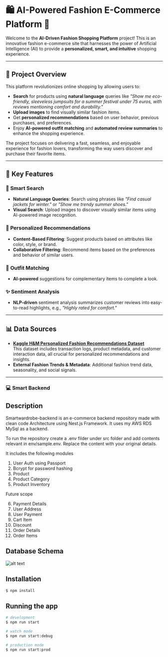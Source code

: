 # 🛍️ **AI-Powered Fashion E-Commerce Platform** 🎨

Welcome to the **AI-Driven Fashion Shopping Platform** project! This is an innovative fashion e-commerce site that harnesses the power of Artificial Intelligence (AI) to provide a **personalized, smart, and intuitive** shopping experience.

---

## 🚀 **Project Overview**

This platform revolutionizes online shopping by allowing users to:

- **Search** for products using **natural language** queries like _"Show me eco-friendly, sleeveless jumpsuits for a summer festival under 75 euros, with reviews mentioning comfort and durability."_
- **Upload images** to find visually similar fashion items.
- Get **personalized recommendations** based on user behavior, previous purchases, and preferences.
- Enjoy **AI-powered outfit matching** and **automated review summaries** to enhance the shopping experience.

The project focuses on delivering a fast, seamless, and enjoyable experience for fashion lovers, transforming the way users discover and purchase their favorite items.

---

## 🔑 **Key Features**

### 🧠 **Smart Search**

- **Natural Language Queries**: Search using phrases like _"Find casual jackets for winter."_ or _"Show me trendy summer shoes."_
- **Visual Search**: Upload images to discover visually similar items using AI-powered image recognition.

### 🎯 **Personalized Recommendations**

- **Content-Based Filtering**: Suggest products based on attributes like color, style, or brand.
- **Collaborative Filtering**: Recommend items based on the preferences and behavior of similar users.

### 👗 **Outfit Matching**

- **AI-powered** suggestions for complementary items to complete a look.

### ✨ **Sentiment Analysis**

- **NLP-driven** sentiment analysis summarizes customer reviews into easy-to-read highlights, e.g., _"Highly rated for comfort."_

---

## 📊 **Data Sources**

- **[Kaggle H&M Personalized Fashion Recommendations Dataset](https://www.kaggle.com/competitions/h-and-m-personalized-fashion-recommendations/data)**  
   This dataset includes transaction logs, product metadata, and customer interaction data, all crucial for personalized recommendations and insights.
- **External Fashion Trends & Metadata**: Additional fashion trend data, seasonality, and social signals.

---

### 💻 **Smart Backend**

## Description

Smartwardrobe-backend is an e-commerce backend repository made with clean code Architecture using Nest.js Framework. It uses my AWS RDS MySql as a backend.

To run the repository create a .env filder under src folder and add contents relevant in env/sample.env. Replace the content with your original details.

It includes the following modules

1. User Auth using Passport
2. Bcrypt for password hashing
3. Product
4. Product Category
5. Product Inventory

Future scope

6. Payment Details
7. User Address
8. User Payment
9. Cart Item
10. Discount
11. Order Details
12. Order Items

## Database Schema

![alt text](https://smartwardrobe-misc.s3.eu-north-1.amazonaws.com/diagram.png?response-content-disposition=inline&X-Amz-Security-Token=IQoJb3JpZ2luX2VjEAMaCmV1LW5vcnRoLTEiSDBGAiEAxiWLJt2EtkKlORR65maLUGbtp15zM%2FGn5JYcxQC4nh8CIQDmP%2B7cHwnyACfvwyCGVl9QYJYqk%2F69gr90JLnZBB1%2BDSr9AghcEAAaDDA4NTA4ODg1MDA1OSIMiCOry%2Bkj%2BnFAyjREKtoChdAXwLKk%2BEslhrAp8s2vH1qJtyQDjHyicawyYNdhswkvyN%2B%2FDzkq0zQcn1BnyCJ3MPZPy%2FaYTqa1bXNq4sjBPVIA2A9r2vuw3AVe6IZeLryh%2BsIJXcQTTZ3q7j5C3Mwvcwu6bP5V%2F3U4piPBDBqEIn7%2BnZoMoqA3JL3Ro64gLlbMEgKsTPLlaVoCFZD5p6N9JKbfVMj3AdfD7LiyisFxEIZIkbeLk25E023KfizYnyH7Fb6f0357qrdZIe%2FIA6MnWZGzdkpAmuvuLfAUdOHBSrXJGmI2%2FO29zKFWXALVDm1oQro1s6tx5jgB8dK4%2BCrdFkOXXmPsMM7Pmg%2BEO1wKxZLBX002GSOsZCTkpdPKOxgYywTu8wqWBrXIw8up33ayK5aec%2FabTPFSTag6dq%2F55J66XxeN9JfWBvEeosNzwV6j2o0oVgBggNn8lAXnYHum2liR7DDW2eUcADC2ypm4BjqyAj%2FyF2V3nNGNETf4QIMEdYbq7qEr6D3Ctwr5Nevmpyhv5IHYLdb4b03IRNAClck6A3FumR8WVfaILIFceXnb3z%2FE4DutVdxFwUcZo%2Bn%2BAF4g6GCiMh93mjTwCLVdWCNIhFN%2FWQklj5RrSIUZAIrZMwGFLXXA6tgdtHjgaUruOtqJhRzzOQcvWuuwPj9spRQyWGEmVPyvd6z54vvIRlM8Pp%2FBMo4QaWylkGOOA%2BtUesHcSc9sqOYb645hqGqvr4eAISdO5zVBbmzzrh2gDY9DVB3B4ZI%2FkUM68LYK2P9%2BHwWscPBXu64xv3yqEhjQWfm4BT3jjI5cs4keckTJV%2FGoejZD3zbMB%2BaTUf5z1LLx314MvA9azYYa9nATfaFd96L5h4f9K%2Bf6RPXXkC5PPGmD%2F2euKw%3D%3D&X-Amz-Algorithm=AWS4-HMAC-SHA256&X-Amz-Date=20241009T113225Z&X-Amz-SignedHeaders=host&X-Amz-Expires=43200&X-Amz-Credential=ASIARHT5Q2CF3AI5K5CA%2F20241009%2Feu-north-1%2Fs3%2Faws4_request&X-Amz-Signature=8bfe5d89d639241c32d196f7ad63278a985df1d67d9fe883b8724caacc49d392)

## Installation

```bash
$ npm install
```

## Running the app

```bash
# development
$ npm run start

# watch mode
$ npm run start:debug

# production mode
$ npm run start:prod
```
